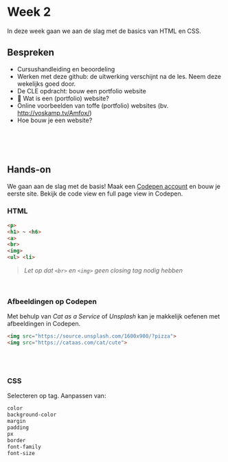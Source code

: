 # Week 2

In deze week gaan we aan de slag met de basics van HTML en CSS. 

## Bespreken

- Cursushandleiding en beoordeling
- Werken met deze github: de uitwerking verschijnt na de les. Neem deze wekelijks goed door.
- De CLE opdracht: bouw een portfolio website
- 🧐 Wat is een (portfolio) website? 
- Online voorbeelden van toffe (portfolio) websites (bv. http://voskamp.tv/Amfox/)
- Hoe bouw je een website?

<br>
<br>
<br>

## Hands-on

We gaan aan de slag met de basis! Maak een [Codepen account](https://codepen.io) en bouw je eerste site. Bekijk de code view en full page view in Codepen.

### HTML
```html
<p>
<h1> ~ <h6>
<a>
<br>  
<img>
<ul> <li>
```
> *Let op dat `<br>` en `<img>` geen closing tag nodig hebben*

<br>

### Afbeeldingen op Codepen

Met behulp van *Cat as a Service* of *Unsplash* kan je makkelijk oefenen met afbeeldingen in Codepen.

```html
<img src="https://source.unsplash.com/1600x900/?pizza">
<img src="https://cataas.com/cat/cute">
```

<br>
<Br>

### CSS

Selecteren op tag. Aanpassen van:

```css
color
background-color
margin
padding
px
border
font-family
font-size
```
